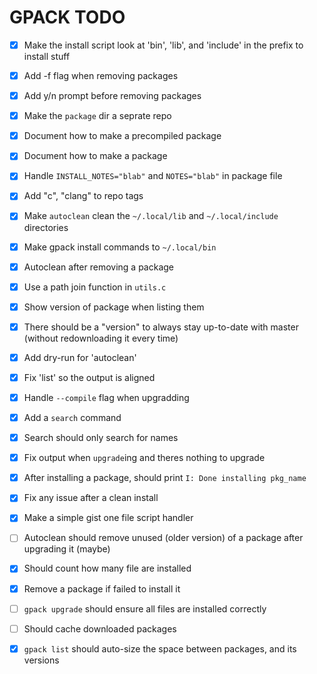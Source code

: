 # GPACK TODO

 - [x] Make the install script look at 'bin', 'lib', and 'include' in the prefix to install stuff
 - [x] Add -f flag when removing packages
 - [x] Add y/n prompt before removing packages
 - [x] Make the `package` dir a seprate repo
 - [x] Document how to make a precompiled package
 - [x] Document how to make a package
 - [x] Handle `INSTALL_NOTES="blab"` and `NOTES="blab"` in package file
 - [x] Add "c", "clang" to repo tags
 - [x] Make `autoclean` clean the `~/.local/lib` and `~/.local/include` directories
 - [x] Make gpack install commands to `~/.local/bin`
 - [x] Autoclean after removing a package
 - [x] Use a path join function in `utils.c`
 - [x] Show version of package when listing them
 - [x] There should be a "version" to always stay up-to-date with master (without redownloading it every time)
 - [x] Add dry-run for 'autoclean'
 - [x] Fix 'list' so the output is aligned
 - [x] Handle `--compile` flag when upgradding
 - [x] Add a `search` command
 - [x] Search should only search for names
 - [x] Fix output when `upgrade`ing and theres nothing to upgrade
 - [x] After installing a package, should print `I: Done installing pkg_name`
 - [x] Fix any issue after a clean install
 - [x] Make a simple gist one file script handler
 - [ ] Autoclean should remove unused (older version) of a package after upgrading it (maybe)
 - [x] Should count how many file are installed
 - [x] Remove a package if failed to install it
 - [ ] `gpack upgrade` should ensure all files are installed correctly
 - [ ] Should cache downloaded packages
 - [x] `gpack list` should auto-size the space between packages, and its versions

